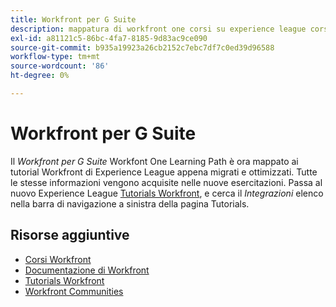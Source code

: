 ```yaml
---
title: Workfront per G Suite
description: mappatura di workfront one corsi su experience league corsi
exl-id: a81121c5-86bc-4fa7-8185-9d83ac9ce090
source-git-commit: b935a19923a26cb2152c7ebc7df7c0ed39d96588
workflow-type: tm+mt
source-wordcount: '86'
ht-degree: 0%

---
```


# Workfront per G Suite

Il *Workfront per G Suite* Workfont One Learning Path è ora mappato ai tutorial Workfront di Experience League appena migrati e ottimizzati. Tutte le stesse informazioni vengono acquisite nelle nuove esercitazioni. Passa al nuovo Experience League [Tutorials Workfront](https://experienceleague.adobe.com/docs/workfront-learn/tutorials-workfront/home.html), e cerca il *Integrazioni* elenco nella barra di navigazione a sinistra della pagina Tutorials.

## Risorse aggiuntive

* [Corsi Workfront](https://experienceleague.adobe.com/?lang=en&amp;Solution=Workfront#courses)
* [Documentazione di Workfront](https://experienceleague.adobe.com/docs/workfront.html)
* [Tutorials Workfront](https://experienceleague.adobe.com/docs/workfront-learn/tutorials-workfront/home.html)
* [Workfront Communities](https://experienceleaguecommunities.adobe.com/t5/workfront/ct-p/workfront)
